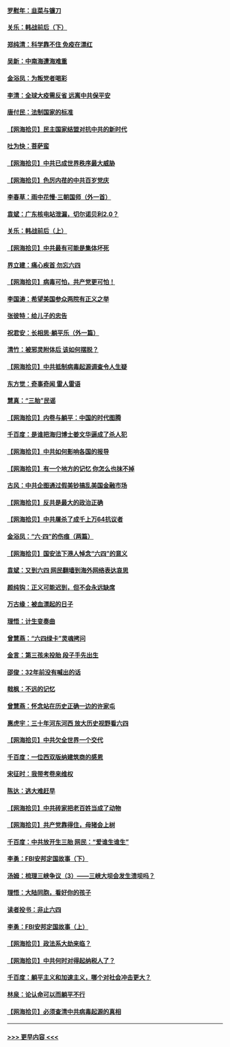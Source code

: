 #### [罗慰年：韭菜与镰刀](../pages/nsc993/n13034374.md?t=06211202) 
#### [关乐：韩战前后（下）](../pages/nsc993/n13034113.md?t=06211202) 
#### [郑纯清：科学靠不住 免疫在漂红](../pages/nsc993/n13034093.md?t=06211202) 
#### [吴新：中南海遭海难重](../pages/nsc993/n13034084.md?t=06211202) 
#### [金浴凤：为叛党者喝彩](../pages/nsc993/n13034058.md?t=06211202) 
#### [李清：全球大疫需反省 远离中共保平安](../pages/nsc993/n13033784.md?t=06211202) 
#### [唐付民：法制国家的标准](../pages/nsc993/n13032944.md?t=06211202) 
#### [【网海拾贝】民主国家结盟对抗中共的新时代](../pages/nsc993/n13031717.md?t=06211202) 
#### [吐为快：菩萨蛮](../pages/nsc993/n13030033.md?t=06211202) 
#### [【网海拾贝】中共已成世界秩序最大威胁](../pages/nsc993/n13028138.md?t=06211202) 
#### [【网海拾贝】色厉内荏的中共百岁党庆](../pages/nsc993/n13025582.md?t=06211202) 
#### [李春草：雨中花慢‧三朝国师（外一首）](../pages/nsc993/n13025567.md?t=06211202) 
#### [袁斌：广东核电站泄漏，切尔诺贝利2.0？](../pages/nsc993/n13025475.md?t=06211202) 
#### [关乐：韩战前后（上）](../pages/nsc993/n13025387.md?t=06211202) 
#### [【网海拾贝】中共最有可能是集体坏死](../pages/nsc993/n13023101.md?t=06211202) 
#### [界立建：痛心疾首 勿忘六四](../pages/nsc993/n13022339.md?t=06211202) 
#### [【网海拾贝】病毒可怕，共产党更可怕！](../pages/nsc993/n13020728.md?t=06211202) 
#### [李国涛：希望美国参众两院有正义之举](../pages/nsc993/n13020674.md?t=06211202) 
#### [张彼特：给儿子的忠告](../pages/nsc993/n13018934.md?t=06211202) 
#### [祝君安：长相思‧躺平乐（外一篇）](../pages/nsc993/n13018923.md?t=06211202) 
#### [清竹：被邪灵附体后 该如何摆脱？](../pages/nsc993/n13018877.md?t=06211202) 
#### [【网海拾贝】中共抵制病毒起源调查令人生疑](../pages/nsc993/n13017785.md?t=06211202) 
#### [东方觉：奇事奇闻 雷人雷语](../pages/nsc993/n13017577.md?t=06211202) 
#### [慧真：“三胎”民谣](../pages/nsc993/n13017394.md?t=06211202) 
#### [【网海拾贝】内卷与躺平：中国的时代图腾](../pages/nsc993/n13016128.md?t=06211202) 
#### [千百度：是谁把海归博士姜文华逼成了杀人犯](../pages/nsc993/n13015218.md?t=06211202) 
#### [【网海拾贝】中共如何影响各国的报导](../pages/nsc993/n13012599.md?t=06211202) 
#### [【网海拾贝】有一个地方的记忆 你怎么也抹不掉](../pages/nsc993/n13009802.md?t=06211202) 
#### [古风：中共企图通过假美钞搞乱美国金融市场](../pages/nsc993/n13009626.md?t=06211202) 
#### [【网海拾贝】反共是最大的政治正确](../pages/nsc993/n13007051.md?t=06211202) 
#### [【网海拾贝】中共屠杀了成千上万64抗议者](../pages/nsc993/n13002713.md?t=06211202) 
#### [金浴凤：“六·四”的伤痕（两篇）](../pages/nsc993/n13001719.md?t=06211202) 
#### [【网海拾贝】国安法下港人悼念“六四”的意义](../pages/nsc993/n13001039.md?t=06211202) 
#### [袁斌：又到六四 网民翻墙到海外网络表达哀思](../pages/nsc993/n13000995.md?t=06211202) 
#### [颜纯钩：正义可能迟到，但不会永远缺席](../pages/nsc993/n13000920.md?t=06211202) 
#### [万古缘：被血漂起的日子](../pages/nsc993/n13000914.md?t=06211202) 
#### [理悟：计生变奏曲](../pages/nsc993/n13000414.md?t=06211202) 
#### [曾慧燕：“六四绿卡”灵魂拷问](../pages/nsc993/n13000277.md?t=06211202) 
#### [金言：第三孩未投胎 段子手先出生](../pages/nsc993/n13000215.md?t=06211202) 
#### [邵俊：32年前没有喊出的话](../pages/nsc993/n13000181.md?t=06211202) 
#### [戟枫：不远的记忆](../pages/nsc993/n13000121.md?t=06211202) 
#### [曾慧燕：怀念站在历史正确一边的许家屯](../pages/nsc993/n13000073.md?t=06211202) 
#### [惠虎宇：三十年河东河西 放大历史视野看六四](../pages/nsc993/n13000018.md?t=06211202) 
#### [【网海拾贝】中共欠全世界一个交代](../pages/nsc993/n12998706.md?t=06211202) 
#### [千百度：一位西双版纳建筑商的感恩](../pages/nsc993/n12998487.md?t=06211202) 
#### [宋征时：我带考卷来维权](../pages/nsc993/n12994088.md?t=06211202) 
#### [陈达：逃大难赶早](../pages/nsc993/n12993569.md?t=06211202) 
#### [【网海拾贝】中共砖家把老百姓当成了动物](../pages/nsc993/n12993483.md?t=06211202) 
#### [【网海拾贝】共产党靠得住，母猪会上树](../pages/nsc993/n12990730.md?t=06211202) 
#### [千百度：中共放开生三胎 网民：“爱谁生谁生”](../pages/nsc993/n12990644.md?t=06211202) 
#### [李勇：FBI安邦定国故事（下）](../pages/nsc993/n12987854.md?t=06211202) 
#### [汤姆：梳理三峡争议（3）——三峡大坝会发生溃坝吗？](../pages/nsc993/n12989806.md?t=06211202) 
#### [理悟：大陆同胞，看好你的孩子](../pages/nsc993/n12989778.md?t=06211202) 
#### [读者投书：非止六四](../pages/nsc993/n12989673.md?t=06211202) 
#### [李勇：FBI安邦定国故事（上）](../pages/nsc993/n12987749.md?t=06211202) 
#### [【网海拾贝】政法系大劫来临？](../pages/nsc993/n12987596.md?t=06211202) 
#### [【网海拾贝】中共何时对得起纳税人了？](../pages/nsc993/n12985578.md?t=06211202) 
#### [千百度：躺平主义和加速主义，哪个对社会冲击更大？](../pages/nsc993/n12985512.md?t=06211202) 
#### [林泉：论认命可以而躺平不行](../pages/nsc993/n12985505.md?t=06211202) 
#### [【网海拾贝】必须查清中共病毒起源的真相](../pages/nsc993/n12984276.md?t=06211202) 

----
#### [ >>> 更早内容 <<< ](../indexes/nsc993-earlier.md)
